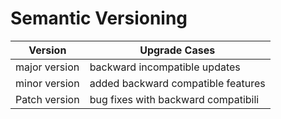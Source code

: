 # Semantic Versioning

| Version       | Upgrade Cases                       |
| ------------- | ----------------------------------- |
| major version | backward incompatible updates       |
| minor version | added backward compatible features  |
| Patch version | bug fixes with backward compatibili |

